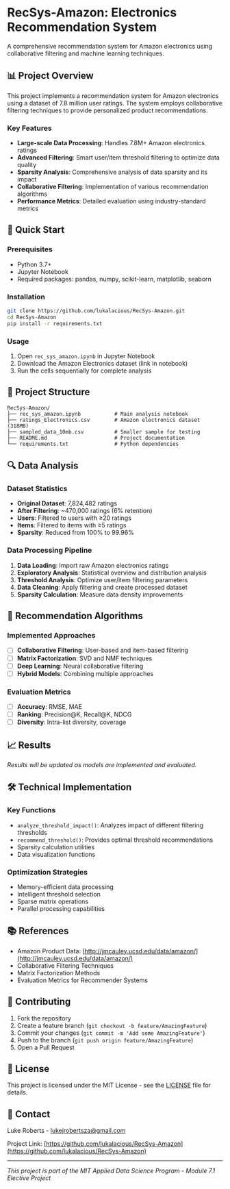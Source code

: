 # RecSys-Amazon: Electronics Recommendation System

A comprehensive recommendation system for Amazon electronics using collaborative filtering and machine learning techniques.

## 📊 Project Overview

This project implements a recommendation system for Amazon electronics using a dataset of 7.8 million user ratings. The system employs collaborative filtering techniques to provide personalized product recommendations.

### Key Features
- **Large-scale Data Processing**: Handles 7.8M+ Amazon electronics ratings
- **Advanced Filtering**: Smart user/item threshold filtering to optimize data quality
- **Sparsity Analysis**: Comprehensive analysis of data sparsity and its impact
- **Collaborative Filtering**: Implementation of various recommendation algorithms
- **Performance Metrics**: Detailed evaluation using industry-standard metrics

## 🚀 Quick Start

### Prerequisites
- Python 3.7+
- Jupyter Notebook
- Required packages: pandas, numpy, scikit-learn, matplotlib, seaborn

### Installation
```bash
git clone https://github.com/lukalacious/RecSys-Amazon.git
cd RecSys-Amazon
pip install -r requirements.txt
```

### Usage
1. Open `rec_sys_amazon.ipynb` in Jupyter Notebook
2. Download the Amazon Electronics dataset (link in notebook)
3. Run the cells sequentially for complete analysis

## 📁 Project Structure

```
RecSys-Amazon/
├── rec_sys_amazon.ipynb           # Main analysis notebook
├── ratings_Electronics.csv        # Amazon electronics dataset (318MB)
├── sampled_data_10mb.csv          # Smaller sample for testing
├── README.md                      # Project documentation
└── requirements.txt               # Python dependencies
```

## 🔍 Data Analysis

### Dataset Statistics
- **Original Dataset**: 7,824,482 ratings
- **After Filtering**: ~470,000 ratings (6% retention)
- **Users**: Filtered to users with ≥20 ratings
- **Items**: Filtered to items with ≥5 ratings
- **Sparsity**: Reduced from 100% to 99.96%

### Data Processing Pipeline
1. **Data Loading**: Import raw Amazon electronics ratings
2. **Exploratory Analysis**: Statistical overview and distribution analysis
3. **Threshold Analysis**: Optimize user/item filtering parameters
4. **Data Cleaning**: Apply filtering and create processed dataset
5. **Sparsity Calculation**: Measure data density improvements

## 🤖 Recommendation Algorithms

### Implemented Approaches
- [ ] **Collaborative Filtering**: User-based and item-based filtering
- [ ] **Matrix Factorization**: SVD and NMF techniques
- [ ] **Deep Learning**: Neural collaborative filtering
- [ ] **Hybrid Models**: Combining multiple approaches

### Evaluation Metrics
- [ ] **Accuracy**: RMSE, MAE
- [ ] **Ranking**: Precision@K, Recall@K, NDCG
- [ ] **Diversity**: Intra-list diversity, coverage

## 📈 Results

*Results will be updated as models are implemented and evaluated.*

## 🛠️ Technical Implementation

### Key Functions
- `analyze_threshold_impact()`: Analyzes impact of different filtering thresholds
- `recommend_threshold()`: Provides optimal threshold recommendations
- Sparsity calculation utilities
- Data visualization functions

### Optimization Strategies
- Memory-efficient data processing
- Intelligent threshold selection
- Sparse matrix operations
- Parallel processing capabilities

## 📚 References

- Amazon Product Data: [http://jmcauley.ucsd.edu/data/amazon/](http://jmcauley.ucsd.edu/data/amazon/)
- Collaborative Filtering Techniques
- Matrix Factorization Methods
- Evaluation Metrics for Recommender Systems

## 🤝 Contributing

1. Fork the repository
2. Create a feature branch (`git checkout -b feature/AmazingFeature`)
3. Commit your changes (`git commit -m 'Add some AmazingFeature'`)
4. Push to the branch (`git push origin feature/AmazingFeature`)
5. Open a Pull Request

## 📄 License

This project is licensed under the MIT License - see the [LICENSE](LICENSE) file for details.

## 📧 Contact

Luke Roberts - lukejrobertsza@gmail.com

Project Link: [https://github.com/lukalacious/RecSys-Amazon](https://github.com/lukalacious/RecSys-Amazon)

---

*This project is part of the MIT Applied Data Science Program - Module 7.1 Elective Project*
